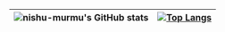 

![nishu-murmu's GitHub stats](https://github-readme-stats.vercel.app/api?username=nishu-murmu&show_icons=true&theme=gruvbox) |[![Top Langs](https://github-readme-stats.vercel.app/api/top-langs/?username=nishu-murmu&layout=compact&theme=gruvbox&langs_count=15)](https://github.com/nishu-murmu/github-readme-stats)
----|----
